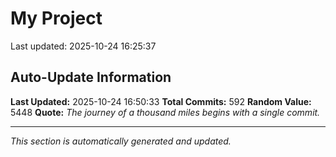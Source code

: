 # My Project


Last updated: 2025-10-24 16:25:37























































































































































































































































































































































































































































































































































































































































































































































































































































































































































































































## Auto-Update Information

**Last Updated:** 2025-10-24 16:50:33
**Total Commits:** 592
**Random Value:** 5448
**Quote:** _The journey of a thousand miles begins with a single commit._

---
_This section is automatically generated and updated._